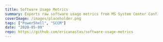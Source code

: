 ```yaml
---
title: Software Usage Metrics
summary: Exports raw software usage metrics from MS System Center Configuration Manager over a specified timespan to a CSV file.
coverImage: /images/placeholder.png
tags: ["PowerShell", "SCCM"]
date: "2020-05-09"
repo: https://github.com/ericanastas/software-usage-metrics
---
```

